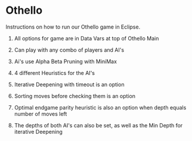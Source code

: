 # Othello
Instructions on how to run our Othello game in Eclipse.

1) All options for game are in Data Vars at top of Othello Main

2) Can play with any combo of players and AI's

3) Ai's use Alpha Beta Pruning with MiniMax

4) 4 different Heuristics for the AI's

5) Iterative Deepening with timeout is an option

6) Sorting moves before checking them is an option

7) Optimal endgame parity heuristic is also an option when depth equals number of moves left

8) The depths of both AI's can also be set, as well as the Min Depth for iterative Deepening




